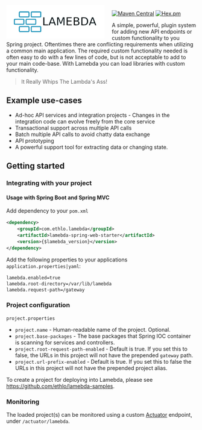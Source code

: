
<img alt="Lamebda logo" src="./logo.svg" width="230" style="background:white; padding-right:10px; padding-left:20px; margin-right: 20px; float:left; fill:white">

[![Maven Central](https://img.shields.io/maven-central/v/com.ethlo.lamebda/lamebda.svg?label=Maven%20Central)](https://search.maven.org/search?q=g:%22com.ethlo.lamebda%22)
[![Hex.pm](https://img.shields.io/hexpm/l/plug.svg)](LICENSE)

A simple, powerful, plugin system for adding new API endpoints or custom functionality to you Spring project. 
Oftentimes there are conflicting requirements when utilizing a common main application. The required custom functionality needed is often easy to do with a few lines of code, but is not acceptable to add to your main code-base. With Lamebda you can load libraries with custom functionality.

> It Really Whips The Lambda's Ass!

## Example use-cases

* Ad-hoc API services and integration projects - Changes in the integration code can evolve freely from the core service
* Transactional support across multiple API calls
* Batch multiple API calls to avoid chatty data exchange
* API prototyping
* A powerful support tool for extracting data or changing state.

## Getting started

### Integrating with your project


#### Usage with Spring Boot and Spring MVC

Add dependency to your `pom.xml`
```xml
<dependency>
    <groupId>com.ethlo.lamebda</groupId>
    <artifactId>lamebda-spring-web-starter</artifactId>
    <version>{$lamebda_version}</version>
</dependency>
```

Add the following properties to your applications `application.properties|yaml`:
```properties
lamebda.enabled=true
lamebda.root-directory=/var/lib/lamebda
lamebda.request-path=/gateway
```

### Project configuration
`project.properties`
* `project.name` - Human-readable name of the project. Optional.
* `project.base-packages` - The base packages that Spring IOC container is scanning for services and controllers.
* `project.root-request-path-enabled` - Default is true. If you set this to false, the URLs in this project will not have the prepended `gateway` path.
* `project.url-prefix-enabled` - Default is true. If you set this to false the URLs in this project will not have the prepended project alias.


To create a project for deploying into Lamebda, please see https://github.com/ethlo/lamebda-samples.

### Monitoring
The loaded project(s) can be monitored using a custom [Actuator](https://docs.spring.io/spring-boot/reference/actuator/index.html) endpoint, under `/actuator/lamebda`.

